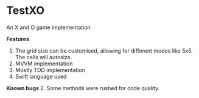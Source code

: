 # TestXO

An X and O game implementation

**Features**
1. The grid size can be customised, allowing for different modes like 5x5. The cells will autosize.
2. MVVM implementation
3. Mostly TDD implementation
4. Swift language used


**Known bugs**
2. Some methods were rushed for code quality.
